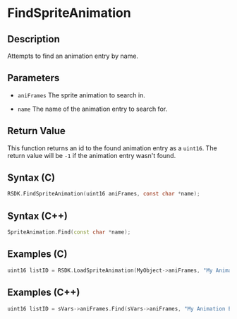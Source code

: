 # FindSpriteAnimation

## Description
Attempts to find an animation entry by name.

## Parameters

- `aniFrames`
The sprite animation to search in.

- `name`
The name of the animation entry to search for.

## Return Value
This function returns an id to the found animation entry as a `uint16`. The return value will be `-1` if the animation entry wasn't found.

## Syntax (C)
```c
RSDK.FindSpriteAnimation(uint16 aniFrames, const char *name);
```

## Syntax (C++)
```cpp
SpriteAnimation.Find(const char *name);
```

## Examples (C)
```c
uint16 listID = RSDK.LoadSpriteAnimation(MyObject->aniFrames, "My Animation Entry");
```

## Examples (C++)
```cpp
uint16 listID = sVars->aniFrames.Find(sVars->aniFrames, "My Animation Entry");
```